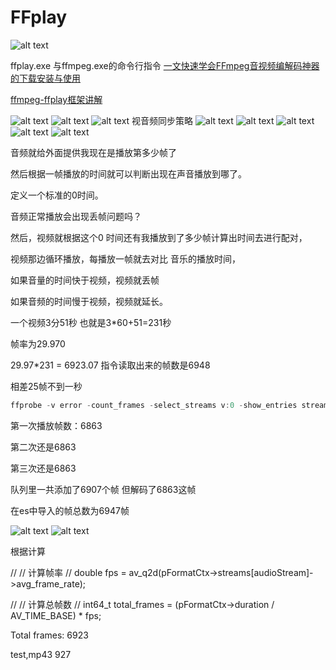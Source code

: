 # FFplay

![alt text](image-6.png)

ffplay.exe 与ffmpeg.exe的命令行指令
[一文快速学会FFmpeg音视频编解码神器的下载安装与使用](https://www.bilibili.com/read/cv23895928/)

[ffmpeg-ffplay框架讲解](https://zhuanlan.zhihu.com/p/577158437)

![alt text](image-7.png)
![alt text](image-8.png)
![alt text](image-9.png)
视音频同步策略
![alt text](image-10.png)
![alt text](image-11.png)
![alt text](image-12.png)
![alt text](image-13.png)
![alt text](image-14.png)

音频就给外面提供我现在是播放第多少帧了

然后根据一帧播放的时间就可以判断出现在声音播放到哪了。

定义一个标准的0时间。

音频正常播放会出现丢帧问题吗？

然后，视频就根据这个0 时间还有我播放到了多少帧计算出时间去进行配对，

视频那边循环播放，每播放一帧就去对比 音乐的播放时间，

如果音量的时间快于视频，视频就丢帧

如果音频的时间慢于视频，视频就延长。

一个视频3分51秒 也就是3*60+51=231秒

帧率为29.970

  29.97*231 =  6923.07  指令读取出来的帧数是6948

相差25帧不到一秒

```c
ffprobe -v error -count_frames -select_streams v:0 -show_entries stream=nb_read_frames -of default=nokey=1:noprint_wrappers=1 test.flv
```

第一次播放帧数：6863

第二次还是6863

第三次还是6863

队列里一共添加了6907个帧 但解码了6863这帧

在es中导入的帧总数为6947帧

![alt text](image-15.png)
![alt text](image-16.png)

根据计算

//  // 计算帧率
// double fps = av_q2d(pFormatCtx->streams[audioStream]->avg_frame_rate);

//  // 计算总帧数
//  int64_t total_frames = (pFormatCtx->duration / AV_TIME_BASE) * fps;

Total frames: 6923

test,mp43 927
